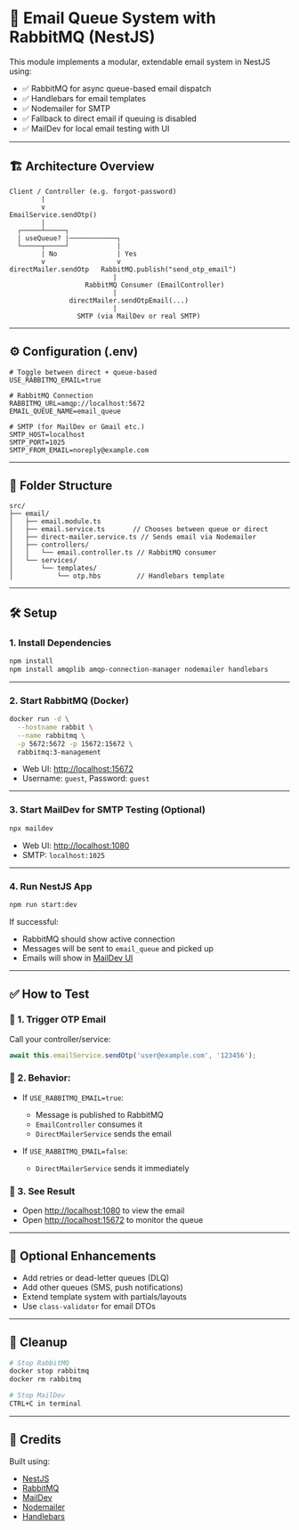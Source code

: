 # 📧 Email Queue System with RabbitMQ (NestJS)

This module implements a modular, extendable email system in NestJS using:

- ✅ RabbitMQ for async queue-based email dispatch
- ✅ Handlebars for email templates
- ✅ Nodemailer for SMTP
- ✅ Fallback to direct email if queuing is disabled
- ✅ MailDev for local email testing with UI

---

## 🏗️ Architecture Overview

```
Client / Controller (e.g. forgot-password)
        |
        v
EmailService.sendOtp()
        |
  ┌─────┴─────┐
  | useQueue? |────────────┐
  └─────┬─────┘            |
        | No               | Yes
        v                  v
directMailer.sendOtp   RabbitMQ.publish("send_otp_email")
                          |
                   RabbitMQ Consumer (EmailController)
                          |
               directMailer.sendOtpEmail(...)
                          |
                 SMTP (via MailDev or real SMTP)
```

---

## ⚙️ Configuration (.env)

```env
# Toggle between direct + queue-based
USE_RABBITMQ_EMAIL=true

# RabbitMQ Connection
RABBITMQ_URL=amqp://localhost:5672
EMAIL_QUEUE_NAME=email_queue

# SMTP (for MailDev or Gmail etc.)
SMTP_HOST=localhost
SMTP_PORT=1025
SMTP_FROM_EMAIL=noreply@example.com
```

---

## 📂 Folder Structure

```
src/
├── email/
│   ├── email.module.ts
│   ├── email.service.ts       // Chooses between queue or direct
│   ├── direct-mailer.service.ts // Sends email via Nodemailer
│   ├── controllers/
│   │   └── email.controller.ts // RabbitMQ consumer
│   └── services/
│       └── templates/
│           └── otp.hbs         // Handlebars template
```

---

## 🛠️ Setup

### 1. Install Dependencies

```bash
npm install
npm install amqplib amqp-connection-manager nodemailer handlebars
```

---

### 2. Start RabbitMQ (Docker)

```bash
docker run -d \
  --hostname rabbit \
  --name rabbitmq \
  -p 5672:5672 -p 15672:15672 \
  rabbitmq:3-management
```

- Web UI: [http://localhost:15672](http://localhost:15672)
- Username: `guest`, Password: `guest`

---

### 3. Start MailDev for SMTP Testing (Optional)

```bash
npx maildev
```

- Web UI: [http://localhost:1080](http://localhost:1080)
- SMTP: `localhost:1025`

---

### 4. Run NestJS App

```bash
npm run start:dev
```

If successful:
- RabbitMQ should show active connection
- Messages will be sent to `email_queue` and picked up
- Emails will show in [MailDev UI](http://localhost:1080)

---

## ✅ How to Test

### 🔹 1. Trigger OTP Email

Call your controller/service:

```ts
await this.emailService.sendOtp('user@example.com', '123456');
```

### 🔹 2. Behavior:

- If `USE_RABBITMQ_EMAIL=true`:
  - Message is published to RabbitMQ
  - `EmailController` consumes it
  - `DirectMailerService` sends the email

- If `USE_RABBITMQ_EMAIL=false`:
  - `DirectMailerService` sends it immediately

### 🔹 3. See Result

- Open [http://localhost:1080](http://localhost:1080) to view the email
- Open [http://localhost:15672](http://localhost:15672) to monitor the queue

---

## 🧪 Optional Enhancements

- Add retries or dead-letter queues (DLQ)
- Add other queues (SMS, push notifications)
- Extend template system with partials/layouts
- Use `class-validator` for email DTOs

---

## 🧼 Cleanup

```bash
# Stop RabbitMQ
docker stop rabbitmq
docker rm rabbitmq

# Stop MailDev
CTRL+C in terminal
```

---

## 🙌 Credits

Built using:
- [NestJS](https://docs.nestjs.com/)
- [RabbitMQ](https://www.rabbitmq.com/)
- [MailDev](https://github.com/maildev/maildev)
- [Nodemailer](https://nodemailer.com/about/)
- [Handlebars](https://handlebarsjs.com/)